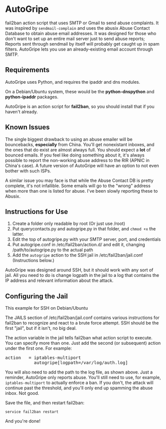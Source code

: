 AutoGripe
=========

fail2ban action script that uses SMTP or Gmail to send abuse complaints. It was inspired by ```sendmail-complain``` and uses the abusix Abuse Contact Database to obtain abuse email addresses. It was designed for those who don't want to set up an entire mail server just to send abuse reports; Reports sent through sendmail by itself will probably get caught up in spam filters. AutoGripe lets you use an already-existing email account through SMTP.

Requirements
------------

AutoGripe uses Python, and requires the ipaddr and dns modules. 

On a Debian/Ubuntu system, these would be the **python-dnspython** and **python-ipaddr** packages.

AutoGripe is an action script for **fail2ban**, so you should install that if you haven't already.

Known Issues
------------

The single biggest drawback to using an abuse emailer will be bouncebacks, **especially** from China. You'll get nonexistant inboxes, and the ones that do exist are almost always full. You should expect a **lot** of bounced emails. If you feel like doing something about it, it's always possible to report the non-working abuse address to the RIR (APNIC in China's case). A future version of AutoGripe will have an option to not even bother with such ISPs.

A similar issue you may face is that while the Abuse Contact DB is pretty complete, it's not infallible. Some emails will go to the "wrong" address when more than one is listed for abuse. I've been slowly reporting these to Abusix.

Instructions for Use
--------------------

1. Create a folder only readable by root (Or just use /root)
2. Put querycontacts.py and autogripe.py in that folder, and ```chmod +x``` the latter.
3. Edit the top of autogripe.py with your SMTP server, port, and credentials
4. Put autogripe.conf in /etc/fail2ban/action.d/ and edit it, changing /path/to/autogripe.py to the actual path
5. Add the ```autogripe``` action to the SSH jail in /etc/fail2ban/jail.conf (Instructions below.)

AutoGripe was designed around SSH, but it should work with any sort of jail. All you need to do is change logpath in the jail to a log that contains the IP address and relevant information about the attack.

Configuring the Jail
-------------------

This example for SSH on Debian/Ubuntu

The JAILS section of /etc/fail2ban/jail.conf contains various instructions for fail2ban to recognize and react to a brute force attempt. SSH should be the first "jail", but if it isn't, no big deal. 

The action variable in the jail tells fail2ban what action script to execute. You can specify more than one. Just add the second (or subsequent) action under the first one. For example:

<pre>action   = iptables-multiport
           autogripe[logpath=/var/log/auth.log]</pre>

You will also need to add the path to the log file, as shown above. Just a reminder, AutoGripe only reports abuse. You'll still need to use, for example, `iptables-multiport` to actually enforce a ban. If you don't, the attack will continue past the threshold, and you'll only end up spamming the abuse inbox. Not good.

Save the file, and then restart fail2ban:

```service fail2ban restart```

And you're done!

